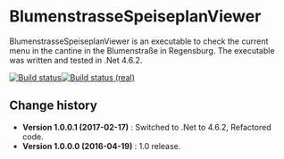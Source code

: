BlumenstrasseSpeiseplanViewer
====================================

BlumenstrasseSpeiseplanViewer is an executable to check the current menu in the cantine in the Blumenstraße in Regensburg.
The executable was written and tested in .Net 4.6.2.

[![Build status](https://ci.appveyor.com/api/projects/status/l0pfymbv0lmfupht?svg=true)](https://ci.appveyor.com/project/SeppPenner/blumenstrassespeiseplanviewer)[![Build status (real)](https://ci.appveyor.com/api/projects/status/3k72g5f5m4hicirq?svg=true)](https://ci.appveyor.com/project/SeppPenner/thedummyproject)

Change history
--------------

* **Version 1.0.0.1 (2017-02-17)** : Switched to .Net to 4.6.2, Refactored code.
* **Version 1.0.0.0 (2016-04-19)** : 1.0 release.
